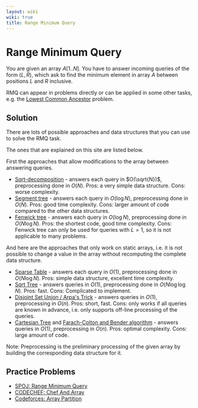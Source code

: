 ```yaml
---
layout: wiki
wiki: true
title: Range Minimum Query
---
```



# Range Minimum Query

You are given an array $A[1..N]$.
You have to answer incoming queries of the form $(L, R)$, which ask to find the minimum element in array $A$ between positions $L$ and $R$ inclusive.

RMQ can appear in problems directly or can be applied in some other tasks, e.g. the [Lowest Common Ancestor](../graph/lca.html) problem.

## Solution

There are lots of possible approaches and data structures that you can use to solve the RMQ task.

The ones that are explained on this site are listed below.

First the approaches that allow modifications to the array between answering queries.

- [Sqrt-decomposition](../data_structures/sqrt_decomposition.html) - answers each query in $O(\sqrt{N})$, preprocessing done in $O(N)$.
  Pros: a very simple data structure. Cons: worse complexity.
- [Segment tree](../data_structures/segment_tree.html) - answers each query in $O(\log N)$, preprocessing done in $O(N)$.
  Pros: good time complexity. Cons: larger amount of code compared to the other data structures.
- [Fenwick tree](../data_structures/fenwick.html) - answers each query in $O(\log N)$, preprocessing done in $O(N \log N)$.
  Pros: the shortest code, good time complexity. Cons: Fenwick tree can only be used for queries with $L = 1$, so it is not applicable to many problems.

And here are the approaches that only work on static arrays, i.e. it is not possible to change a value in the array without recomputing the complete data structure.

- [Sparse Table](../data_structures/sparse-table.html) - answers each query in $O(1)$, preprocessing done in $O(N \log N)$.
  Pros: simple data structure, excellent time complexity.
- [Sqrt Tree](../data_structures/sqrt-tree.html) - answers queries in $O(1)$, preprocessing done in $O(N \log \log N)$. Pros: fast. Cons: Complicated to implement.
- [Disjoint Set Union / Arpa's Trick](../data_structures/disjoint_set_union.html#arpa) - answers queries in $O(1)$, preprocessing in $O(n)$. Pros: short, fast. Cons: only works if all queries are known in advance, i.e. only supports off-line processing of the queries.
- [Cartesian Tree](../graph/rmq_linear.html) and [Farach-Colton and Bender algorithm](../graph/lca_farachcoltonbender.html) - answers queries in $O(1)$, preprocessing in $O(n)$. Pros: optimal complexity. Cons: large amount of code.

Note: Preprocessing is the preliminary processing of the given array by building the corresponding data structure for it.

## Practice Problems
- [SPOJ: Range Minimum Query](http://www.spoj.com/problems/RMQSQ/)
- [CODECHEF: Chef And Array](https://www.codechef.com/problems/FRMQ)
- [Codeforces:  Array Partition](https://codeforces.com/contest/1454/problem/F)

